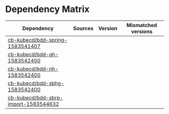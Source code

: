 # Dependency Matrix

Dependency | Sources | Version | Mismatched versions
---------- | ------- | ------- | -------------------
[cb-kubecd/bdd-spring-1583541407](https://github.com/cb-kubecd/bdd-spring-1583541407.git) |  | []() | 
[cb-kubecd/bdd-gh-1583542400](https://github.com/cb-kubecd/bdd-gh-1583542400.git) |  | []() | 
[cb-kubecd/bdd-nh-1583542400](https://github.com/cb-kubecd/bdd-nh-1583542400.git) |  | []() | 
[cb-kubecd/bdd-sbhg-1583542400](https://github.com/cb-kubecd/bdd-sbhg-1583542400.git) |  | []() | 
[cb-kubecd/bdd-sbrp-import-1583544632](https://github.com/cb-kubecd/bdd-sbrp-import-1583544632.git) |  | []() | 
